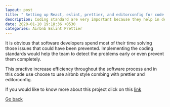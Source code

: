 ```yaml
---
layout: post
title: " Setting up React, eslint, prettier, and editorconfig for code standard and good presentation code"
description: Coding standard are very important because they help in developement of software that are less complex and thereby reduce the errors.
date: 2020-01-10 19:18:36 +0530
categories: Airbnb Eslint Prettier
---
```


It is obvious that software developers spend most of their time solving those issues that could have been prevented. Implementing the coding standards would help the team to detect the problems early or even prevent them completely.

This practive increase efficiency throughout the software process and in this code use choose to use airbnb style combing with prettier and editorconfig.

If you would like to know more about this project click on this [link](https://github.com/tandavala/react-eslint-prittier-editorconfig)

<a href="#" id="back">Go back</a>
